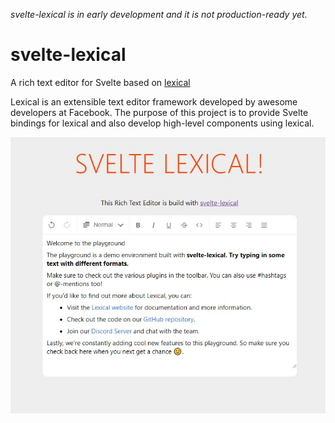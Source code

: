 *svelte-lexical is in early development and it is not production-ready yet.*

# svelte-lexical

A rich text editor for Svelte based on [lexical](https://lexical.dev/)

Lexical is an extensible text editor framework developed by awesome developers at Facebook. The purpose of this project is to provide Svelte bindings for lexical and also develop high-level components using lexical.

![Screenshot-Svelte-Lexical](docs/images/Screenshot-Svelte-Lexical.jpg)
